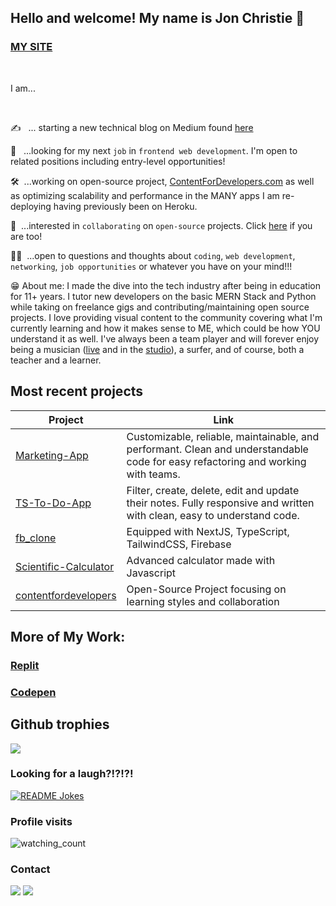 ## Hello and welcome! My name is Jon Christie 👋

### [MY SITE](https://www.jonchristie.net)

<br/>

I am...

<br/>

✍️ &nbsp;&nbsp;... starting a new technical blog on Medium found [here](https://medium.com/@jcircle9)

🔭 &nbsp;&nbsp;...looking for my next `job` in `frontend web development`. I'm open to related positions including entry-level opportunities!  

🛠&nbsp;&nbsp;...working on open-source project, [ContentForDevelopers.com](contentfordevelopers.com) as well as optimizing scalability and performance in the MANY apps I am re-deploying having previously been on Heroku. 

<!-- 📚&nbsp;&nbsp;...currently maintaining an open source repository for $\mathfrak{\color{orange}{Hacktoberfest}}$ -->

🤝&nbsp;&nbsp;...interested in `collaborating` on `open-source` projects. Click [here](https://github.com/mathcodes/lc_hr_cw) if you are too!

🙋🏻&nbsp;&nbsp;...open to questions and thoughts about `coding`, `web development`, `networking`, `job opportunities` or whatever you have on your mind!!! 

😁 About me: I made the dive into the tech industry after being in education for 11+ years. I tutor new developers on the basic MERN Stack and Python while taking on freelance gigs and contributing/maintaining open source projects. I love providing visual content to the community covering what I'm currently learning and how it makes sense to ME, which could be how YOU understand it as well. I've always been a team player and will forever enjoy being a musician ([live](https://www.youtube.com/results?search_query=Baffle+%40+2nd+Wind+12.1.17) and in the [studio](https://soundcloud.com/jonchristie)), a surfer, and of course, both a teacher and a learner. 


## Most recent projects

| Project | Link |
| --  | -- |
|[Marketing-App](https://marketing-app-demo.vercel.app/) | Customizable, reliable, maintainable, and performant. Clean and understandable code for easy refactoring and working with teams.  | 
|[TS-To-Do-App](https://github.com/mathcodes/typescript-tags-todo)| Filter, create, delete, edit and update their notes. Fully responsive and written with clean, easy to understand code.|
|[fb_clone](https://github.com/mathcodes/fb-clone)|Equipped with NextJS, TypeScript, TailwindCSS, Firebase|
|[Scientific-Calculator](http://scientific-calc.vercel.app/)| Advanced calculator made with Javascript |
| [contentfordevelopers](https://www.contentfordevelopers.com/) | Open-Source Project focusing on learning styles and collaboration | 


## More of My Work:
### [Replit](https://github.com/mathcodes/PythonReplitCodeAndLinks)
### [Codepen](https://replit.com/@fullstack11235)

<!-- ## Contribution graph

![Contribution](https://activity-graph.herokuapp.com/graph?username=mathcodes&theme=react-dark&hide_border=true&area=true&card_width=50) -->

## Github trophies

<img src="https://github-profile-trophy.vercel.app/?username=mathcodes&theme=juicyfresh&no-bg=true" />

### Looking for a laugh?!?!?!

<a href="https://readme-jokes.vercel.app"><img align="center" src="https://readme-jokes.vercel.app/api" alt="README Jokes"></a>

### Profile visits

<img src="https://komarev.com/ghpvc/?username=mathcodes&color=brightgreen" alt="watching_count" />

### Contact

[<img src="https://img.shields.io/badge/Twitter-1DA1F2?style=for-the-badge&logo=twitter&logoColor=white" />](https://twitter.com/jCircle9) [<img src="https://img.shields.io/badge/LinkedIn-0077B5?style=for-the-badge&logo=linkedin&logoColor=white" />](https://www.linkedin.com/in/jonpchristie/ "LinkedIn") 

